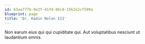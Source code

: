 ```yaml
---
id: 63aa777b-9e2f-41fd-86c8-1562e2cf509a
blueprint: page
title: 'Dr. Kadin Nolan III'
---
```

Non earum eius qui qui cupiditate qui. Aut voluptatibus nesciunt ut laudantium omnis.